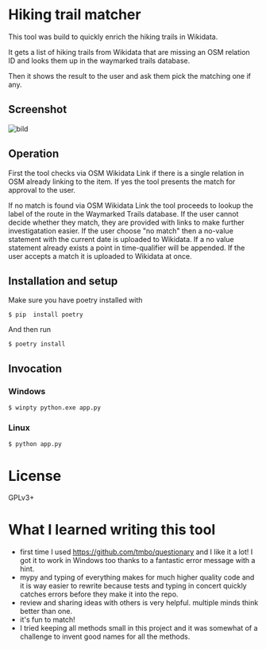 # Hiking trail matcher
This tool was build to quickly enrich the hiking trails in Wikidata.

It gets a list of hiking trails from Wikidata that are 
missing an OSM relation ID and looks them up in the waymarked trails database.

Then it shows the result to the user and ask them pick the matching one if any.
## Screenshot
![bild](https://user-images.githubusercontent.com/68460690/191992483-079807db-a9b3-4965-a8c0-1ef8f3c03ece.png)

## Operation
First the tool checks via OSM Wikidata Link if there is a single relation in OSM already linking to the item.
If yes the tool presents the match for approval to the user.

If no match is found via OSM Wikidata Link the tool 
proceeds to lookup the label of the route in the Waymarked Trails database. 
If the user cannot decide whether they match, they are provided with links to make further investigatation easier.
If the user choose "no match" then a no-value statement with the current date is uploaded to Wikidata. 
If a no value statement already exists a point in time-qualifier will be appended.
If the user accepts a match it is uploaded to Wikidata at once.

## Installation and setup
Make sure you have poetry installed with

`$ pip  install poetry`

And then run

`$ poetry install`

## Invocation
### Windows
`$ winpty python.exe app.py`

### Linux
`$ python app.py`

# License
GPLv3+

# What I learned writing this tool
* first time I used https://github.com/tmbo/questionary and I like it a lot! 
I got it to work in Windows too thanks to a fantastic error message with a hint.
* mypy and typing of everything makes for much higher quality code 
and it is way easier to rewrite because tests and typing in concert 
quickly catches errors before they make it into the repo.
* review and sharing ideas with others is very helpful. multiple minds think better than one.
* it's fun to match!
* I tried keeping all methods small in this project and it was somewhat of a challenge to invent good names for all the methods. 
